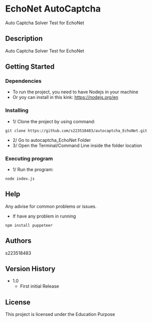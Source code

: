 # EchoNet AutoCaptcha

Auto Captcha Solver Test for EchoNet

## Description
Auto Captcha Solver Test for EchoNet

## Getting Started

### Dependencies

* To run the project, you need to have Nodejs in your machine
* Or yoy can install in this kink: <https://nodejs.org/en>

### Installing

* 1/ Clone the project by using command:

```
git clone https://github.com/s223518483/autocaptcha_EchoNet.git
```

* 2/ Go to autocaptcha_EchoNet Folder
* 3/ Open the Terminal/Command Line inside the folder location

### Executing program

* 1/ Run the program:

```
node index.js
```

## Help

Any advise for common problems or issues.

* If have any problem in running 
```
npm install puppeteer
```

## Authors

s223518483

## Version History

* 1.0
  * First initial  Release

## License

This project is licensed under the Education Purpose

